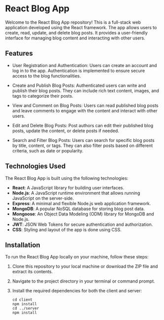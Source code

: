 # React Blog App

Welcome to the React Blog App repository! This is a full-stack web application developed using the React framework. The app allows users to create, read, update, and delete blog posts. It provides a user-friendly interface for managing blog content and interacting with other users.

## Features

- User Registration and Authentication: Users can create an account and log in to the app. Authentication is implemented to ensure secure access to the blog functionalities.

- Create and Publish Blog Posts: Authenticated users can write and publish their blog posts. They can include rich text content, images, and tags to categorize their posts.

- View and Comment on Blog Posts: Users can read published blog posts and leave comments to engage with the content and interact with other users.

- Edit and Delete Blog Posts: Post authors can edit their published blog posts, update the content, or delete posts if needed.

- Search and Filter Blog Posts: Users can search for specific blog posts by title, content, or tags. They can also filter posts based on different criteria, such as date or popularity.

## Technologies Used

The React Blog App is built using the following technologies:

- **React**: A JavaScript library for building user interfaces.
- **Node.js**: A JavaScript runtime environment that allows running JavaScript on the server-side.
- **Express**: A minimal and flexible Node.js web application framework.
- **MongoDB**: A popular NoSQL database for storing blog post data.
- **Mongoose**: An Object Data Modeling (ODM) library for MongoDB and Node.js.
- **JWT**: JSON Web Tokens for secure authentication and authorization.
- **CSS**: Styling and layout of the app is done using CSS.

## Installation

To run the React Blog App locally on your machine, follow these steps:

1. Clone this repository to your local machine or download the ZIP file and extract its contents.

2. Navigate to the project directory in your terminal or command prompt.

3. Install the required dependencies for both the client and server:

   ```shell
   cd client
   npm install
   cd ../server
   npm install
